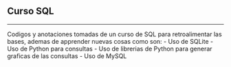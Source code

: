 ## Curso SQL
<hr>
Codigos y anotaciones tomadas de un curso de SQL para retroalimentar las bases, ademas de apprender nuevas cosas como son:
- Uso de SQLite
- Uso de Python para consultas
- Uso de librerias de Python para generar graficas de las consultas
- Uso de MySQL 
